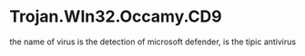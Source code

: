 # Trojan.WIn32.Occamy.CD9
the name of virus is the detection of microsoft defender, is the tipic antivirus
